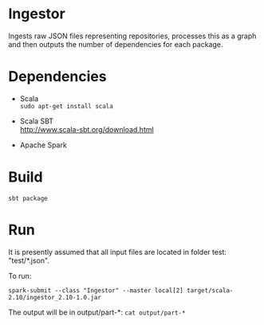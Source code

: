 Ingestor
=
Ingests raw JSON files representing repositories, processes this as a graph and
then outputs the number of dependencies for each package.

Dependencies
==
* Scala <br/>
  `sudo apt-get install scala`

* Scala SBT <br/>
  http://www.scala-sbt.org/download.html

* Apache Spark <br/>


Build
==
`sbt package`


Run
==
It is presently assumed that all input files are located in folder test: "test/*.json".

To run:

`spark-submit --class "Ingestor" --master local[2] target/scala-2.10/ingestor_2.10-1.0.jar`

The output will be in output/part-*:
`cat output/part-*`
